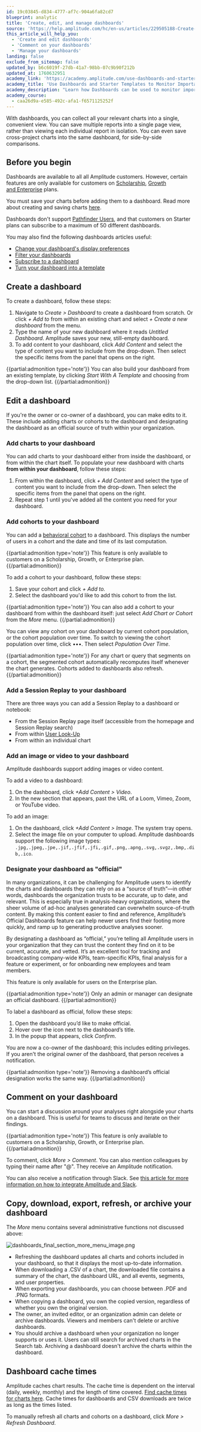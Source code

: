 ```yaml
---
id: 19c03845-d834-4777-af7c-904a6fa82cd7
blueprint: analytic
title: 'Create, edit, and manage dashboards'
source: 'https://help.amplitude.com/hc/en-us/articles/229505188-Create-edit-and-manage-dashboards'
this_article_will_help_you:
  - 'Create and edit dashboards'
  - 'Comment on your dashboards'
  - 'Manage your dashboards'
landing: false
exclude_from_sitemap: false
updated_by: b6c6019f-27db-41a7-98bb-07c9b90f212b
updated_at: 1760632951
academy_link: 'https://academy.amplitude.com/use-dashboards-and-starter-templates-to-monitor-important-metrics/1372313/scorm/w84tdkh3z11p'
academy_title: 'Use Dashboards and Starter Templates to Monitor Important Metrics'
academy_description: "Learn how Dashboards can be used to monitor important metrics at a glance, as well as how to use Amplitude's pre-built Dashboard Starter Templates."
academy_course:
  - caa26d9a-e585-492c-afa1-f6571125252f
---
```

With dashboards, you can collect all your relevant charts into a single, convenient view. You can save multiple reports into a single page view, rather than viewing each individual report in isolation. You can even save cross-project charts into the same dashboard, for side-by-side comparisons.  

## Before you begin

Dashboards are available to all all Amplitude customers. However, certain features are only available for customers on [Scholarship](https://help.amplitude.com/hc/en-us/articles/360053028152), [Growth and Enterprise](https://amplitude.com/pricing) plans.

You must save your charts before adding them to a dashboard. Read more about creating and saving charts [here](/docs/get-started/create-a-chart).

Dashboards don't support [Pathfinder Users](/docs/analytics/charts/journeys/journeys-understand-paths), and that customers on Starter plans can subscribe to a maximum of 50 different dashboards.

You may also find the following dashboards articles useful:

* [Change your dashboard's display preferences](/docs/analytics/dashboard-preferences)
* [Filter your dashboards](/docs/analytics/dashboard-filter)
* [Subscribe to a dashboard](/docs/analytics/dashboard-subscribe)
* [Turn your dashboard into a template](/docs/analytics/dashboard-create-template)

## Create a dashboard

To create a dashboard, follow these steps:


1. Navigate to *Create > Dashboard* to create a dashboard from scratch. Or click *+ Add to* from within an existing chart and select *+ Create a new dashboard* from the menu.
2. Type the name of your new dashboard where it reads *Untitled Dashboard*. Amplitude saves your new, still-empty dashboard.
3. To add content to your dashboard, click *Add Content* and select the type of content you want to include from the drop-down. Then select the specific items from the panel that opens on the right.  
  
{{partial:admonition type='note'}}
You can also build your dashboard from an existing template, by clicking *Start With A Template* and choosing from the drop-down list.
{{/partial:admonition}}

## Edit a dashboard

If you're the owner or co-owner of a dashboard, you can make edits to it. These include adding charts or cohorts to the dashboard and designating the dashboard as an official source of truth within your organization.

### Add charts to your dashboard

You can add charts to your dashboard either from inside the dashboard, or from within the chart itself. To populate your new dashboard with charts **from within your dashboard**, follow these steps:

1. From within the dashboard, click *+ Add Content* and select the type of content you want to include from the drop-down. Then select the specific items from the panel that opens on the right.
2. Repeat step 1 until you've added all the content you need for your dashboard.

### Add cohorts to your dashboard

You can add a [behavioral cohort](/docs/analytics/behavioral-cohorts) to a dashboard. This displays the number of users in a cohort and the date and time of its last computation. 

{{partial:admonition type='note'}}
This feature is only available to customers on a Scholarship, Growth, or Enterprise plan.
{{/partial:admonition}}

To add a cohort to your dashboard, follow these steps:

1. Save your cohort and click *+ Add to.*
2. Select the dashboard you'd like to add this cohort to from the list.   
  
{{partial:admonition type='note'}}
You can also add a cohort to your dashboard from within the dashboard itself: just select *Add Chart or Cohort* from the *More* menu.
{{/partial:admonition}}

You can view any cohort on your dashboard by current cohort population, or the cohort population over time. To switch to viewing the cohort population over time, click •••. Then select *Population Over Time*.

{{partial:admonition type='note'}}
For any chart or query that segments on a cohort, the segmented cohort automatically recomputes itself whenever the chart generates. Cohorts added to dashboards also refresh.
{{/partial:admonition}}

### Add a Session Replay to your dashboard

There are three ways you can add a Session Replay to a dashboard or notebook:

* From the Session Replay page itself (accessible from the homepage and Session Replay search)
* From within [User Look-Up](/docs/analytics/user-data-lookup)
* From within an individual chart

### Add an image or video to your dashboard

Amplitude dashboards support adding images or video content.

To add a video to a dashboard:

1. On the dashboard, click *+Add Content > Video*.
2. In the new section that appears, past the URL of a Loom, Vimeo, Zoom, or YouTube video.

To add an image:

1. On the dashboard, click *+Add Content > Image*. The system tray opens.
2. Select the image file on your computer to upload. Amplitude dashboards support the following image types: `.jpg,.jpeg,.jpe,.jif,.jfif,.jfi,.gif,.png,.apng,.svg,.svgz,.bmp,.dib,.ico`.

### Designate your dashboard as "official"

In many organizations, it can be challenging for Amplitude users to identify the charts and dashboards they can rely on as a “source of truth”—in other words, dashboards the organization trusts to be accurate, up to date, and relevant. This is especially true in analysis-heavy organizations, where the sheer volume of ad-hoc analyses generated can overwhelm source-of-truth content. By making this content easier to find and reference, Amplitude’s Official Dashboards feature can help newer users find their footing more quickly, and ramp up to generating productive analyses sooner.

By designating a dashboard as “official,” you’re telling all Amplitude users in your organization that they can trust the content they find on it to be current, accurate, and vetted. It’s an excellent tool for tracking and broadcasting company-wide KPIs, team-specific KPIs, final analysis for a feature or experiment, or for onboarding new employees and team members.

This feature is only available for users on the Enterprise plan.

{{partial:admonition type='note'}}
 Only an admin or manager can designate an official dashboard.
{{/partial:admonition}}

To label a dashboard as official, follow these steps:

1. Open the dashboard you’d like to make official.
2. Hover over the icon next to the dashboard’s title.
3. In the popup that appears, click *Confirm*.

You are now a co-owner of the dashboard; this includes editing privileges. If you aren't the original owner of the dashboard, that person receives a notification.

{{partial:admonition type='note'}}
Removing a dashboard’s official designation works the same way.
{{/partial:admonition}}

## Comment on your dashboard

You can start a discussion around your analyses right alongside your charts on a dashboard. This is useful for teams to discuss and iterate on their findings. 

{{partial:admonition type='note'}}
This feature is only available to customers on a Scholarship, Growth, or Enterprise plan.
{{/partial:admonition}}

To comment, click *More > Comment*. You can also mention colleagues by typing their name after "@". They receive an Amplitude notification.

You can also receive a notification through Slack. See [this article for more information on how to integrate Amplitude and Slack](/docs/analytics/integrate-slack).  

## Copy, download, export, refresh, or archive your dashboard

The *More* menu contains several administrative functions not discussed above:

![dashboards_final_section_more_menu_image.png](/docs/output/img/analytics/create-dashboard.png)

* Refreshing the dashboard updates all charts and cohorts included in your dashboard, so that it displays the most up-to-date information.
* When downloading a .CSV of a chart, the downloaded file contains a summary of the chart, the dashboard URL, and all events, segments, and user properties.
* When exporting your dashboards, you can choose between .PDF and .PNG formats.
* When copying a dashboard, you own the copied version, regardless of whether you own the original version.
* The owner, an invited editor, or an organization admin can delete or archive dashboards. Viewers and members can't delete or archive dashboards.
* You should archive a dashboard when your organization no longer supports or uses it. Users can still search for archived charts in the Search tab. Archiving a dashboard doesn't archive the charts within the dashboard.

## Dashboard cache times

Amplitude caches chart results. The cache time is dependent on the interval (daily, weekly, monthly) and the length of time covered. [Find cache times for charts here](/docs/analytics/charts/chart-basics). Cache times for dashboards and CSV downloads are twice as long as the times listed.

To manually refresh all charts and cohorts on a dashboard, click *More > Refresh Dashboard*.